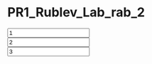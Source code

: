 # PR1_Rublev_Lab_rab_2
<!DOCTYPE html>
<html>
<body>
<input id="A" type="text" placeholder="a" value="1"><br>
<input id="H" type="text" placeholder="h" value="2"><br>
<input id="N" type="text" placeholder="n" value="3"><br>
<div id="result"></div>    
<script>
function f (x) {
     return (x * x + 1) * Math.pow(Math.cos(x), 2);
}

function F(a, h, n) {
    var res = f(a) + f(a + h * n);
    
    for(var i = 1; i < n; i++)
        res += 2 * f(a + h * i);
    
    return res;
}

function updateResult () {
    result.innerHTML = F(A.value, H.value, N.value);
}

$('input').keyup(updateResult);

updateResult();
</script>

</body>
</html>
